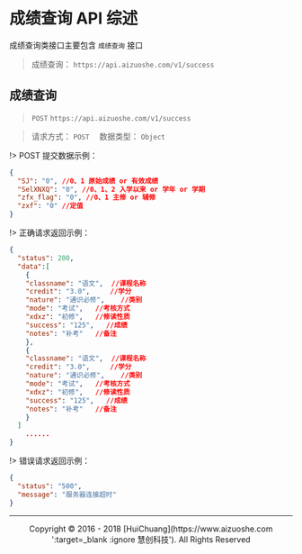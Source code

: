 # 成绩查询 API 综述

成绩查询类接口主要包含 `成绩查询` 接口

> 成绩查询： `https://api.aizuoshe.com/v1/success`

## 成绩查询

> `POST` `https://api.aizuoshe.com/v1/success`

> 请求方式： `POST` 　数据类型： `Object`

!> POST 提交数据示例：

```json
{
  "SJ": "0", //0、1 原始成绩 or 有效成绩
  "SelXNXQ": "0", //0、1、2 入学以来 or 学年 or 学期
  "zfx_flag": "0", //0、1 主修 or 辅修
  "zxf": "0" //定值
}
```

!> 正确请求返回示例：

```json
{
  "status": 200,
  "data":[
    {
    "classname": "语文",  //课程名称
    "credit": "3.0",     //学分
    "nature": "通识必修",    //类别
    "mode": "考试",   //考核方式
    "xdxz": "初修",   //修读性质
    "success": "125",   //成绩
    "notes": "补考"   //备注
    },
    {
    "classname": "语文",  //课程名称
    "credit": "3.0",     //学分
    "nature": "通识必修",    //类别
    "mode": "考试",   //考核方式
    "xdxz": "初修",   //修读性质
    "success": "125",   //成绩
    "notes": "补考"   //备注
    }
  ]
    ......
}
```

!> 错误请求返回示例：

```json
{
  "status": "500",
  "message": "服务器连接超时"
}
```

---

<center>Copyright © 2016 - 2018 [HuiChuang](https://www.aizuoshe.com ':target=_blank :ignore 慧创科技'). All Rights Reserved</center>
